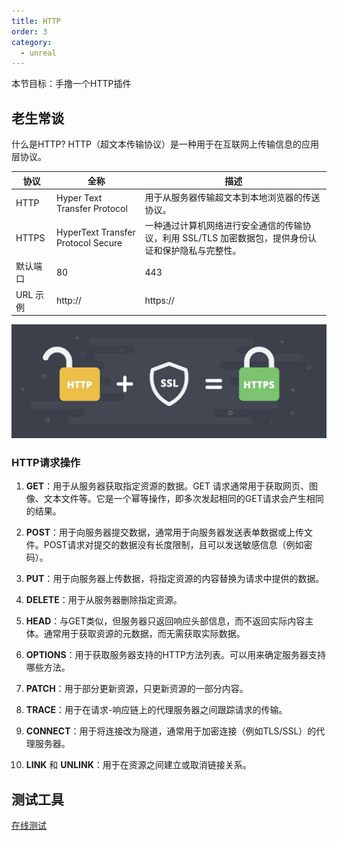 ```yaml
---
title: HTTP
order: 3
category:
  - unreal
---
```


<ChatMessage avatar="../../../assets/emoji/dsyj.png" :avatarWidth="40">
本节目标：手撸一个HTTP插件
</ChatMessage>

## 老生常谈

<ChatMessage avatar="../../../assets/emoji/hx.png" :avatarWidth="40">
什么是HTTP?
</ChatMessage>

<ChatMessage avatar="../../../assets/emoji/blzt.png" :avatarWidth="40" alignLeft>
HTTP（超文本传输协议）是一种用于在互联网上传输信息的应用层协议。
</ChatMessage>

| 协议         | 全称                                     | 描述                                                                       |
|------------|----------------------------------------|----------------------------------------------------------------------------|
| HTTP       | Hyper Text Transfer Protocol            | 用于从服务器传输超文本到本地浏览器的传送协议。                                 |
| HTTPS      | HyperText Transfer Protocol Secure      | 一种通过计算机网络进行安全通信的传输协议，利用 SSL/TLS 加密数据包，提供身份认证和保护隐私与完整性。       |
| 默认端口     | 80                                      | 443                                                                        |
| URL 示例    | http://                                 | https://                                                                   |

![](..%2F..%2Fassets%2Fhttp.jpeg)

### HTTP请求操作

1. **GET**：用于从服务器获取指定资源的数据。GET 请求通常用于获取网页、图像、文本文件等。它是一个幂等操作，即多次发起相同的GET请求会产生相同的结果。

2. **POST**：用于向服务器提交数据，通常用于向服务器发送表单数据或上传文件。POST请求对提交的数据没有长度限制，且可以发送敏感信息（例如密码）。

3. **PUT**：用于向服务器上传数据，将指定资源的内容替换为请求中提供的数据。

4. **DELETE**：用于从服务器删除指定资源。

5. **HEAD**：与GET类似，但服务器只返回响应头部信息，而不返回实际内容主体。通常用于获取资源的元数据，而无需获取实际数据。

6. **OPTIONS**：用于获取服务器支持的HTTP方法列表。可以用来确定服务器支持哪些方法。

7. **PATCH**：用于部分更新资源，只更新资源的一部分内容。

8. **TRACE**：用于在请求-响应链上的代理服务器之间跟踪请求的传输。

9. **CONNECT**：用于将连接改为隧道，通常用于加密连接（例如TLS/SSL）的代理服务器。

10. **LINK** 和 **UNLINK**：用于在资源之间建立或取消链接关系。

## 测试工具

[在线测试](https://www.toolscat.com/dev/postman)